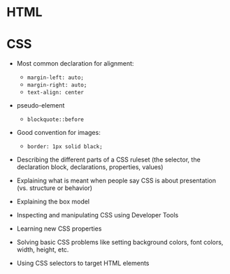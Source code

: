 # HTML

# CSS
  * Most common declaration for alignment:
    * `margin-left: auto;` 
    * `margin-right: auto;`
    * `text-align: center`
  * pseudo-element
    * `blockquote::before`
  * Good convention for images:
    * `border: 1px solid black;`

  * Describing the different parts of a CSS ruleset (the selector, the declaration block, declarations, properties, values)
  * Explaining what is meant when people say CSS is about presentation (vs. structure or behavior)
  * Explaining the box model
  * Inspecting and manipulating CSS using Developer Tools
  * Learning new CSS properties
  * Solving basic CSS problems like setting background colors, font colors, width, height, etc.
  * Using CSS selectors to target HTML elements


